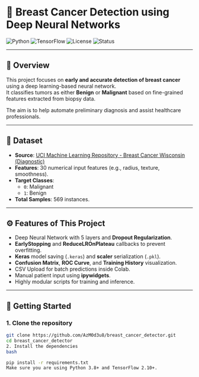 
# 🧠 Breast Cancer Detection using Deep Neural Networks

![Python](https://img.shields.io/badge/Python-3.8%2B-blue.svg)
![TensorFlow](https://img.shields.io/badge/TensorFlow-2.10%2B-orange.svg)
![License](https://img.shields.io/badge/License-MIT-green.svg)
![Status](https://img.shields.io/badge/Status-Active-brightgreen.svg)

---

## 📖 Overview

This project focuses on **early and accurate detection of breast cancer** using a deep learning-based neural network.  
It classifies tumors as either **Benign** or **Malignant** based on fine-grained features extracted from biopsy data.

The aim is to help automate preliminary diagnosis and assist healthcare professionals.


---

## 🧬 Dataset

- **Source**: [UCI Machine Learning Repository - Breast Cancer Wisconsin (Diagnostic)](https://archive.ics.uci.edu/ml/datasets/breast+cancer+wisconsin+(diagnostic))
- **Features**: 30 numerical input features (e.g., radius, texture, smoothness).
- **Target Classes**: 
  - `0`: Malignant
  - `1`: Benign
- **Total Samples**: 569 instances.

---

## ⚙️ Features of This Project

- Deep Neural Network with 5 layers and **Dropout Regularization**.
- **EarlyStopping** and **ReduceLROnPlateau** callbacks to prevent overfitting.
- **Keras** model saving (`.keras`) and **scaler** serialization (`.pkl`).
- **Confusion Matrix**, **ROC Curve**, and **Training History** visualization.
- CSV Upload for batch predictions inside Colab.
- Manual patient input using **ipywidgets**.
- Highly modular scripts for training and inference.

---

## 🚀 Getting Started

### 1. Clone the repository

```bash
git clone https://github.com/AzM0d3u8/breast_cancer_detector.git
cd breast_cancer_detector
2. Install the dependencies
bash

pip install -r requirements.txt
Make sure you are using Python 3.8+ and TensorFlow 2.10+.
